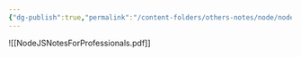 ```yaml
---
{"dg-publish":true,"permalink":"/content-folders/others-notes/node/node-js-notes-for-professionals/","title":"NodeJSNotesForProfessionals.pdf"}
---
```



![[NodeJSNotesForProfessionals.pdf]]
